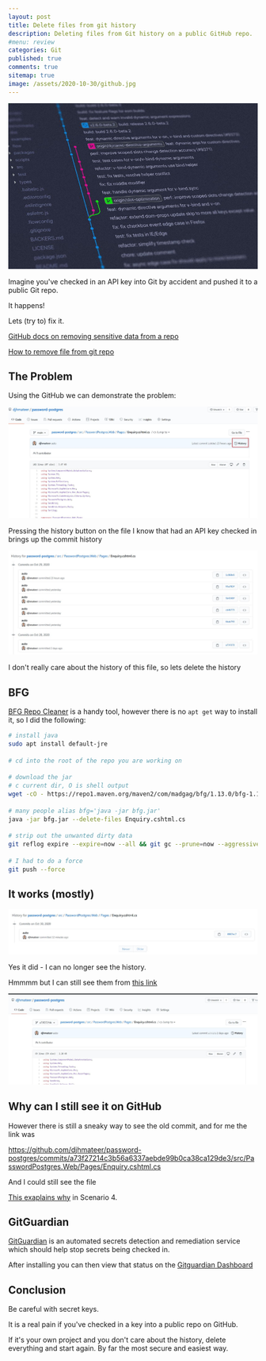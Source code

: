 ```yaml
---
layout: post
title: Delete files from git history 
description: Deleting files from Git history on a public GitHub repo.
#menu: review
categories: Git 
published: true 
comments: true     
sitemap: true
image: /assets/2020-10-30/github.jpg
---
```


[![alt text](/assets/2020-10-30/github.jpg "Photo from @yancymin on Unsplash")](https://unsplash.com/@yancymin)

Imagine you've checked in an API key into Git by accident and pushed it to a public Git repo.

It happens!

Lets (try to) fix it.

[GitHub docs on removing sensitive data from a repo](https://docs.github.com/en/free-pro-team@latest/github/authenticating-to-github/removing-sensitive-data-from-a-repository)

[How to remove file from git repo](https://itextpdf.com/en/blog/technical-notes/how-completely-remove-file-git-repository)

## The Problem

Using the GitHub we can demonstrate the problem:

![alt text](/assets/2020-10-30/historybutton.jpg "History button on Github")

Pressing the history button on the file I know that had an API key checked in brings up the commit history

![alt text](/assets/2020-10-30/history.jpg "A commit a few days ago had the problem (it is fixed now)")

I don't really care about the history of this file, so lets delete the history


## BFG

[BFG Repo Cleaner](https://rtyley.github.io/bfg-repo-cleaner/) is a handy tool, however there is no `apt get` way to install it, so I did the following:

```bash
# install java
sudo apt install default-jre

# cd into the root of the repo you are working on

# download the jar 
# c current dir, O is shell output 
wget -cO - https://repo1.maven.org/maven2/com/madgag/bfg/1.13.0/bfg-1.13.0.jar > bfg.jar

# many people alias bfg='java -jar bfg.jar'
java -jar bfg.jar --delete-files Enquiry.cshtml.cs

# strip out the unwanted dirty data
git reflog expire --expire=now --all && git gc --prune=now --aggressive

# I had to do a force
git push --force
```

## It works (mostly) 

![alt text](/assets/2020-10-30/history2.jpg "It worked - history deleted")

Yes it did - I can no longer see the history.

Hmmmm but I can still see them from [this link](https://github.com/djhmateer/password-postgres/blob/a73f27214c3b56a6337aebde99b0ca38ca129de3/src/PasswordPostgres.Web/Pages/Enquiry.cshtml.cs)

![alt text](/assets/2020-10-30/history3.jpg "Why can I still link to it?")

## Why can I still see it on GitHub

However there is still a sneaky way to see the old commit, and for me the link was

https://github.com/djhmateer/password-postgres/commits/a73f27214c3b56a6337aebde99b0ca38ca129de3/src/PasswordPostgres.Web/Pages/Enquiry.cshtml.cs

And I could still see the file

[This exaplains why](https://itextpdf.com/en/blog/technical-notes/how-completely-remove-file-git-repository) in Scenario 4.

## GitGuardian

[GitGuardian](https://github.com/GitGuardian) is an automated secrets detection and remediation service which should help stop secrets being checked in.

After installing you can then view that status on the [Gitguardian Dashboard](https://dashboard.gitguardian.com/)

## Conclusion

Be careful with secret keys.

It is a real pain if you've checked in a key into a public repo on GitHub.

If it's your own project and you don't care about the history, delete everything and start again. By far the most secure and easiest way.

